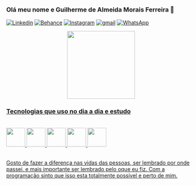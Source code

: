 ### Olá meu nome e Guilherme de Almeida Morais Ferreira 🤙
[![Linkedin](https://img.shields.io/badge/LinkedIn-0077B5?style=for-the-badge&logo=linkedin&logoColor=white)](https://www.linkedin.com/in/guilherme-almeida-048613182/) [![Behance](https://img.shields.io/badge/Behance-0054F7?style=for-the-badge&logo=behance&logoColor=white)](https://www.behance.net/guilheralmeida55) [![Instagram](https://img.shields.io/badge/Instagram-E4405F?style=for-the-badge&logo=instagram&logoColor=white)](https://www.instagram.com/guiamf/) [![gmail](https://img.shields.io/badge/Telegram-2CA5E0?style=for-the-badge&logo=telegram&logoColor=white)]() [![WhatsApp](https://img.shields.io/badge/WhatsApp-25D366?style=for-the-badge&logo=whatsapp&logoColor=white)](https://wa.me/5516992828797)


<div align="center">
<a  href="https://github.com/devguiamf">
<img height="180em" src="https://github-readme-stats.vercel.app/api?username=devguiamf&show_icons=true&theme=dracula&include_all_commits=true&count_private=true"/>
</div>

### Tecnologias que uso no dia a dia e estudo
<div style="display: inline_block"><br/>   
    <img  width = '50' src="https://cdn.jsdelivr.net/gh/devicons/devicon/icons/html5/html5-original-wordmark.svg" />    
    <img width = '50' src="https://cdn.jsdelivr.net/gh/devicons/devicon/icons/css3/css3-original-wordmark.svg" />    
    <img width = '50' src="https://cdn.jsdelivr.net/gh/devicons/devicon/icons/javascript/javascript-original.svg" />
    <img width = '50' src="https://cdn.jsdelivr.net/gh/devicons/devicon/icons/nodejs/nodejs-original-wordmark.svg" />
    <img width = '50' src="https://cdn.jsdelivr.net/gh/devicons/devicon/icons/microsoftsqlserver/microsoftsqlserver-plain-wordmark.svg" />
          
          
    

</div><br/>

<p>Gosto de fazer a diferença nas vidas das pessoas, ser lembrado por onde passei, e mais importante ser lembrado pelo oque eu fiz. Com a programação sinto que isso esta totalmente possivel e perto de mim.</p>


